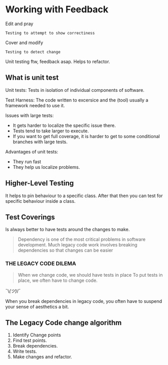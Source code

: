# Working with Feedback

Edit and pray

`Testing to attempt to show correctiness`

Cover and modify

`Testing to detect change`

Unit testing ftw, feedback asap.
Helps to refactor.

## What is unit test

Unit tests: Tests in isolation of individual components of software.

Test Harness: The code written to excersice and the (tool) usually a framework needed to use it.

Issues with large tests:

* It gets harder to localize the specific issue there.
* Tests tend to take larger to execute.
* If you want to get full coverage, it is harder to get to some conditional branches with large tests.

Advantages of unit tests:

* They run fast
* They help us localize problems.

## Higher-Level Testing

It helps to pin behaviour to a specific class. After that then you can test for specific behaviour inside a class.

## Test Coverings

Is always better to have tests around the changes to make.

> Dependency is one of the most critical problems in software development. Much legacy code work involves breaking dependencies so that changes can be easier

### THE LEGACY CODE DILEMA

>When we change code, we should have tests in place
>To put tests in place, we often have to change code.

¯\\_(ツ)_/¯

When you break dependencies in legacy code, you often have to suspend your sense of aesthetics a bit.

## The Legacy Code change algorithm

1. Identify Change points
2. Find test points.
3. Break dependencies.
4. Write tests.
5. Make changes and refactor.

